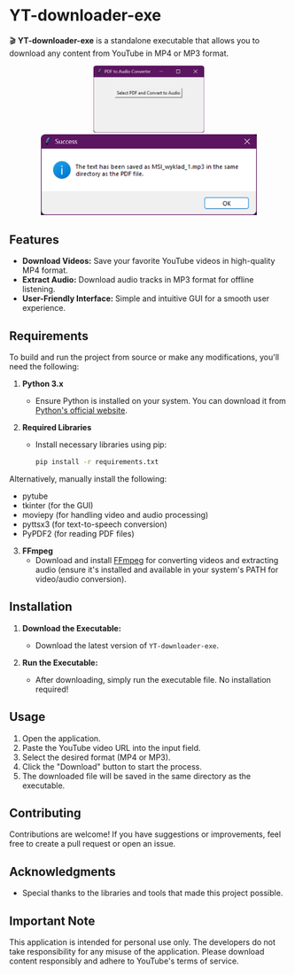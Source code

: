# YT-downloader-exe

🎬 **YT-downloader-exe** is a standalone executable that allows you to download any content from YouTube in MP4 or MP3 format.

<div align="center">
    <img src="images/screenshot.png" alt="Application Screenshot 1" width="200" style="display: inline-block;"/>
    <img src="images/screenshot_2.png" alt="Application Screenshot 2" width="390" style="display: inline-block;"/>
</div>

## Features

- **Download Videos:** Save your favorite YouTube videos in high-quality MP4 format.
- **Extract Audio:** Download audio tracks in MP3 format for offline listening.
- **User-Friendly Interface:** Simple and intuitive GUI for a smooth user experience.

## Requirements

To build and run the project from source or make any modifications, you'll need the following:

1. **Python 3.x**
   - Ensure Python is installed on your system. You can download it from [Python's official website](https://www.python.org/).

2. **Required Libraries**
   - Install necessary libraries using pip:
     ```bash
     pip install -r requirements.txt
     ```

Alternatively, manually install the following:
- pytube
- tkinter (for the GUI)
- moviepy (for handling video and audio processing)
- pyttsx3 (for text-to-speech conversion)
- PyPDF2 (for reading PDF files)

3. **FFmpeg**
   - Download and install [FFmpeg](https://ffmpeg.org/download.html) for converting videos and extracting audio (ensure it's installed and available in your system's PATH for video/audio conversion).

## Installation

1. **Download the Executable:**
   - Download the latest version of `YT-downloader-exe`.

2. **Run the Executable:**
   - After downloading, simply run the executable file. No installation required!

## Usage

1. Open the application.
2. Paste the YouTube video URL into the input field.
3. Select the desired format (MP4 or MP3).
4. Click the "Download" button to start the process.
5. The downloaded file will be saved in the same directory as the executable.

## Contributing

Contributions are welcome! If you have suggestions or improvements, feel free to create a pull request or open an issue.

## Acknowledgments

- Special thanks to the libraries and tools that made this project possible.

## Important Note

This application is intended for personal use only. The developers do not take responsibility for any misuse of the application. Please download content responsibly and adhere to YouTube's terms of service.
